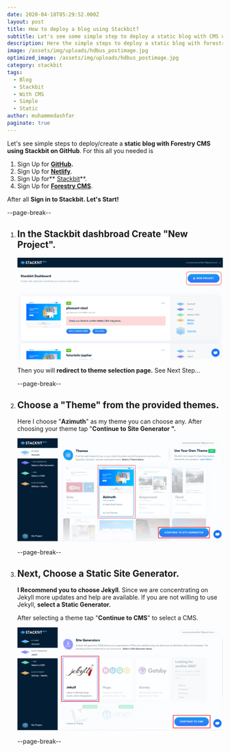 ```yaml
---
date: 2020-04-18T05:29:52.000Z
layout: post
title: How to deploy a blog using Stackbit?
subtitle: Let's see some simple step to deploy a static blog with CMS using Stackbit.
description: Here the simple steps to deploy a static blog with forestry CMS using Stackbit
image: /assets/img/uploads/hdbus_postimage.jpg
optimized_image: /assets/img/uploads/hdbus_postimage.jpg
category: stackbit
tags:
  - Blog
  - Stackbit
  - With CMS
  - Simple
  - Static
author: muhammedashfar
paginate: true
---
```

Let's see simple steps to deploy/create a **static blog with Forestry CMS using Stackbit on GitHub**. For this all you needed is

1. Sign Up for **[GitHub](https://github.com).**
2. Sign Up for **[Netlify](https://www.netlify.com/)**.
3. Sign Up for** [Stackbit](https://www.stackbit.com/)**.
4. Sign Up for **[Forestry CMS](https://forestry.io/)**.

After all **Sign in to Stackbit. Let's Start!**

\--page-break--

1. ## **In the Stackbit dashbroad Create "New Project".**

   ![Create New Project](/assets/img/uploads/create_blog_1.png "Create New Project")

   Then you will **redirect to theme selection page.** See Next Step...

   \--page-break--
2. ## Choose a "Theme" from the provided themes.

   Here I choose "**Azimuth**" as my theme you can choose any. After choosing your theme tap "**Continue to Site Generator ".**

   ![Theme Selection](/assets/img/uploads/create_blog_2.png "Theme Selection")

   \--page-break--
3. ## Next, Choose a Static Site Generator.

   **I Recommend you to choose Jekyll**. Since we are concentrating on Jekyll more updates and help are available. If you are not willing to use Jekyll, **select a Static Generator.**

   After selecting a theme tap "**Continue to CMS**" to select a CMS.

   ![Static Generator](/assets/img/uploads/create_blog_3.png "Static Generator")

   \--page-break--